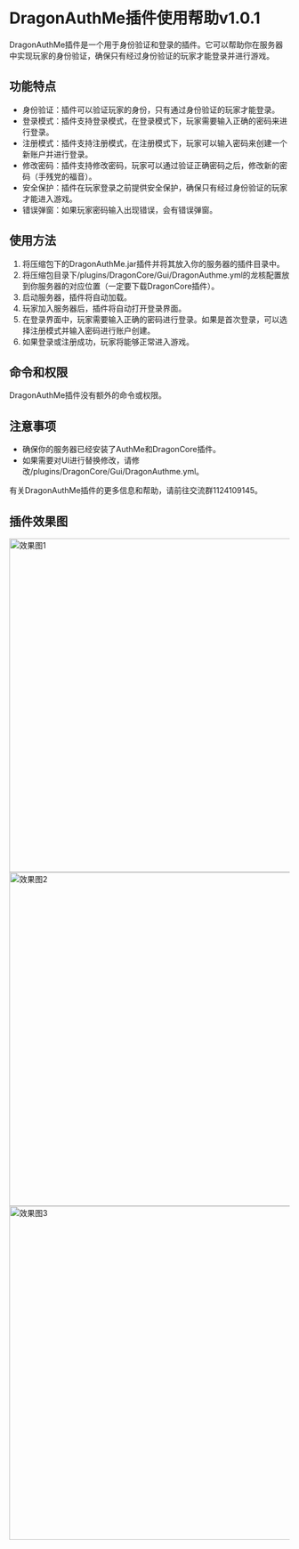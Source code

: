 # DragonAuthMe插件使用帮助v1.0.1

DragonAuthMe插件是一个用于身份验证和登录的插件。它可以帮助你在服务器中实现玩家的身份验证，确保只有经过身份验证的玩家才能登录并进行游戏。

## 功能特点

- 身份验证：插件可以验证玩家的身份，只有通过身份验证的玩家才能登录。
- 登录模式：插件支持登录模式，在登录模式下，玩家需要输入正确的密码来进行登录。
- 注册模式：插件支持注册模式，在注册模式下，玩家可以输入密码来创建一个新账户并进行登录。
- 修改密码：插件支持修改密码，玩家可以通过验证正确密码之后，修改新的密码（手残党的福音）。
- 安全保护：插件在玩家登录之前提供安全保护，确保只有经过身份验证的玩家才能进入游戏。
- 错误弹窗：如果玩家密码输入出现错误，会有错误弹窗。

## 使用方法

1. 将压缩包下的DragonAuthMe.jar插件并将其放入你的服务器的插件目录中。
2. 将压缩包目录下/plugins/DragonCore/Gui/DragonAuthme.yml的龙核配置放到你服务器的对应位置（一定要下载DragonCore插件）。
3. 启动服务器，插件将自动加载。
4. 玩家加入服务器后，插件将自动打开登录界面。
5. 在登录界面中，玩家需要输入正确的密码进行登录。如果是首次登录，可以选择注册模式并输入密码进行账户创建。
6. 如果登录或注册成功，玩家将能够正常进入游戏。

## 命令和权限

DragonAuthMe插件没有额外的命令或权限。

## 注意事项

- 确保你的服务器已经安装了AuthMe和DragonCore插件。
- 如果需要对UI进行替换修改，请修改/plugins/DragonCore/Gui/DragonAuthme.yml。

有关DragonAuthMe插件的更多信息和帮助，请前往交流群1124109145。

## 插件效果图
<img src="https://bbs.mc9y.net/attachments/4087/" width="800px" height="600px" alt="效果图1">
<img src="https://bbs.mc9y.net/attachments/4089/" width="800px" height="600px" alt="效果图2">
<img src="https://bbs.mc9y.net/attachments/4090/" width="800px" height="600px" alt="效果图3">




